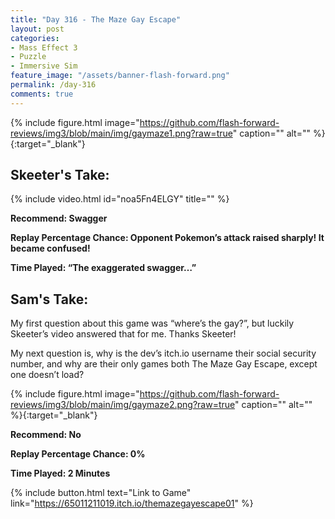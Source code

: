 ```yaml
---
title: "Day 316 - The Maze Gay Escape"
layout: post
categories:
- Mass Effect 3
- Puzzle
- Immersive Sim
feature_image: "/assets/banner-flash-forward.png"
permalink: /day-316
comments: true
---
```


{% include figure.html image="https://github.com/flash-forward-reviews/img3/blob/main/img/gaymaze1.png?raw=true" caption="" alt="" %}{:target="_blank"}
 
## Skeeter's Take:

{% include video.html id="noa5Fn4ELGY" title="" %}

**Recommend: Swagger**

**Replay Percentage Chance: Opponent Pokemon’s attack raised sharply! It became confused!**

**Time Played: “The exaggerated swagger…”**

## Sam's Take:

My first question about this game was “where’s the gay?”, but luckily Skeeter’s video answered that for me. Thanks Skeeter!

My next question is, why is the dev’s itch.io username their social security number, and why are their only games both The Maze Gay Escape, except one doesn’t load?

{% include figure.html image="https://github.com/flash-forward-reviews/img3/blob/main/img/gaymaze2.png?raw=true" caption="" alt="" %}{:target="_blank"}

**Recommend: No**

**Replay Percentage Chance: 0%**

**Time Played: 2 Minutes**

{% include button.html text="Link to Game" link="https://65011211019.itch.io/themazegayescape01" %}